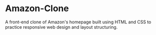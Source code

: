 # Amazon-Clone
A front-end clone of Amazon's homepage built using HTML and CSS to practice responsive web design and layout structuring.


